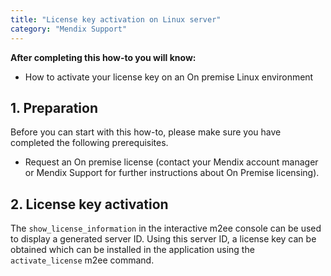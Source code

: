 ```yaml
---
title: "License key activation on Linux server"
category: "Mendix Support"
---
```

**After completing this how-to you will know:**

*   How to activate your license key on an On premise Linux environment

## 1. Preparation

Before you can start with this how-to, please make sure you have completed the following prerequisites.

*   Request an On premise license (contact your Mendix account manager or Mendix Support for further instructions about On Premise licensing).

## 2\. License key activation

The `show_license_information` in the interactive m2ee console can be used to display a generated server ID. Using this server ID, a license key can be obtained which can be installed in the application using the `activate_license` m2ee command.

